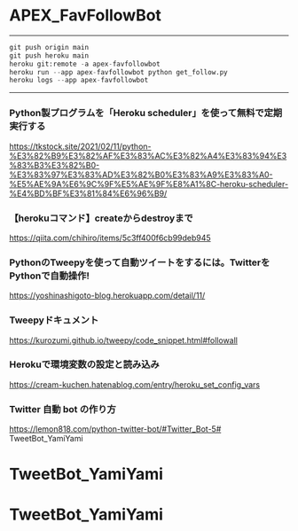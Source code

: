 # APEX_FavFollowBot
***

```python:main.py
git push origin main
git push heroku main
heroku git:remote -a apex-favfollowbot
heroku run --app apex-favfollowbot python get_follow.py
heroku logs --app apex-favfollowbot
```

***
### Python製プログラムを「Heroku scheduler」を使って無料で定期実行する
https://tkstock.site/2021/02/11/python-%E3%82%B9%E3%82%AF%E3%83%AC%E3%82%A4%E3%83%94%E3%83%B3%E3%82%B0-%E3%83%97%E3%83%AD%E3%82%B0%E3%83%A9%E3%83%A0-%E5%AE%9A%E6%9C%9F%E5%AE%9F%E8%A1%8C-heroku-scheduler-%E4%BD%BF%E3%81%84%E6%96%B9/

### 【herokuコマンド】createからdestroyまで
https://qiita.com/chihiro/items/5c3ff400f6cb99deb945

### PythonのTweepyを使って自動ツイートをするには。TwitterをPythonで自動操作!
https://yoshinashigoto-blog.herokuapp.com/detail/11/

### Tweepyドキュメント
https://kurozumi.github.io/tweepy/code_snippet.html#followall

### Herokuで環境変数の設定と読み込み
https://cream-kuchen.hatenablog.com/entry/heroku_set_config_vars

### Twitter 自動 bot の作り方
https://lemon818.com/python-twitter-bot/#Twitter_Bot-5# TweetBot_YamiYami
# TweetBot_YamiYami
# TweetBot_YamiYami
